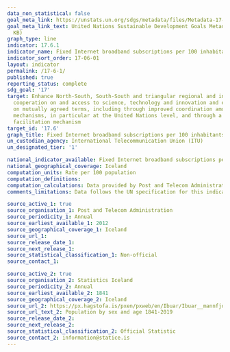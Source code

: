 ```yaml
---
data_non_statistical: false
goal_meta_link: https://unstats.un.org/sdgs/metadata/files/Metadata-17-07-01.pdf
goal_meta_link_text: United Nations Sustainable Development Goals Metadata (PDF 211
  KB)
graph_type: line
indicator: 17.6.1
indicator_name: Fixed Internet broadband subscriptions per 100 inhabitants, by speed
indicator_sort_order: 17-06-01
layout: indicator
permalink: /17-6-1/
published: true
reporting_status: complete
sdg_goal: '17'
target: Enhance North-South, South-South and triangular regional and international
  cooperation on and access to science, technology and innovation and enhance knowledge-sharing
  on mutually agreed terms, including through improved coordination among existing
  mechanisms, in particular at the United Nations level, and through a global technology
  facilitation mechanism
target_id: '17.6'
graph_title: Fixed Internet broadband subscriptions per 100 inhabitants, by speed
un_custodian_agency: International Telecommunication Union (ITU)
un_designated_tier: '1'

national_indicator_available: Fixed Internet broadband subscriptions per 100 inhabitants, by speed
national_geographical_coverage: Iceland
computation_units: Rate per 100 population
computation_definitions:
computation_calculations: Data provided by Post and Telecom Administration
comments_limitations: Data follows the UN specification for this indicator. This indicator has been identified in collaboration with topic experts.

source_active_1: true
source_organisation_1: Post and Telecom Administration 
source_periodicity_1: Annual
source_earliest_available_1: 2012
source_geographical_coverage_1: Iceland
source_url_1: 
source_release_date_1: 
source_next_release_1: 
source_statistical_classification_1: Non-official
source_contact_1: 

source_active_2: true
source_organisation_2: Statistics Iceland
source_periodicity_2: Annual
source_earliest_available_2: 1841
source_geographical_coverage_2: Iceland 
source_url_2: https://px.hagstofa.is/pxen/pxweb/en/Ibuar/Ibuar__mannfjoldi__1_yfirlit__Yfirlit_mannfjolda/MAN00101.px
source_url_text_2: Population by sex and age 1841-2019
source_release_date_2: 
source_next_release_2: 
source_statistical_classification_2: Official Statistic
source_contact_2: information@statice.is
---
```

